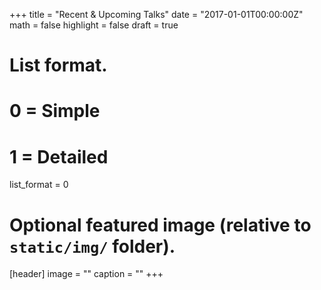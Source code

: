 +++
title = "Recent & Upcoming Talks"
date = "2017-01-01T00:00:00Z"
math = false
highlight = false
draft = true
# List format.
#   0 = Simple
#   1 = Detailed
list_format = 0

# Optional featured image (relative to `static/img/` folder).
[header]
image = ""
caption = ""
+++
